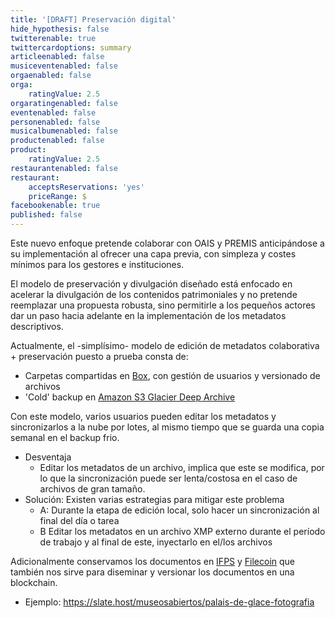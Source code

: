 ```yaml
---
title: '[DRAFT] Preservación digital'
hide_hypothesis: false
twitterenable: true
twittercardoptions: summary
articleenabled: false
musiceventenabled: false
orgaenabled: false
orga:
    ratingValue: 2.5
orgaratingenabled: false
eventenabled: false
personenabled: false
musicalbumenabled: false
productenabled: false
product:
    ratingValue: 2.5
restaurantenabled: false
restaurant:
    acceptsReservations: 'yes'
    priceRange: $
facebookenable: true
published: false
---
```


Este nuevo enfoque pretende colaborar con OAIS y PREMIS anticipándose a su implementación al ofrecer una capa previa, con simpleza y costes mínimos para los gestores e instituciones.

El modelo de preservación y divulgación diseñado está enfocado en acelerar la divulgación de los contenidos patrimoniales y no pretende reemplazar una propuesta robusta, sino permitirle a los pequeños actores dar un paso hacia adelante en la implementación de los metadatos descriptivos.

Actualmente, el -simplísimo- modelo de edición de metadatos colaborativa + preservación puesto a prueba consta de:

- Carpetas compartidas en [Box](https://www.box.com/), con gestión de usuarios y versionado de archivos
- 'Cold' backup en [Amazon S3 Glacier Deep Archive](https://aws.amazon.com/es/s3/glacier/)

Con este modelo, varios usuarios pueden editar los metadatos y sincronizarlos a la nube por lotes, al mismo tiempo que se guarda una copia semanal en el backup frio.

* Desventaja
    * Editar los metadatos de un archivo, implica que este se modifica, por lo que la sincronización puede ser lenta/costosa en el caso de archivos de gran tamaño.
* Solución: Existen varias estrategias para mitigar este problema
    * A: Durante la etapa de edición local, solo hacer un sincronización al final del día o tarea
    * B Editar los metadatos en un archivo XMP externo durante el período de trabajo y al final de este, inyectarlo en el/los archivos
 
Adicionalmente conservamos los documentos en [IFPS](https://ipfs.io/) y [Filecoin](https://filecoin.io/) que también nos sirve para diseminar y versionar los documentos en una blockchain.

* Ejemplo: https://slate.host/museosabiertos/palais-de-glace-fotografia